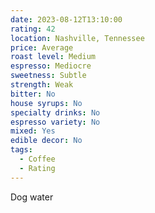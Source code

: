 ```yaml
---
date: 2023-08-12T13:10:00
rating: 42
location: Nashville, Tennessee
price: Average
roast level: Medium
espresso: Mediocre
sweetness: Subtle
strength: Weak
bitter: No
house syrups: No
specialty drinks: No
espresso variety: No
mixed: Yes
edible decor: No
tags:
  - Coffee
  - Rating
---
```


Dog water